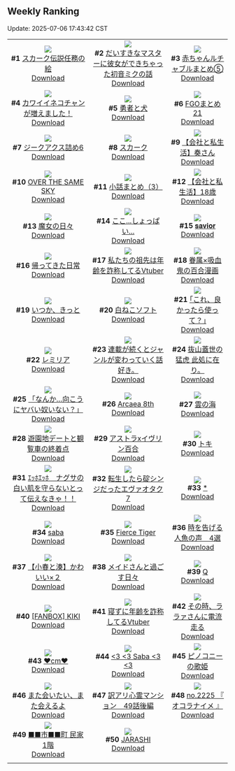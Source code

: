 ## Weekly Ranking
Update: 2025-07-06 17:43:42 CST

|      |      |      |
| :----: | :----: | :----: |
| ![](https://i.pixiv.re/c/240x480/img-master/img/2025/06/30/00/00/33/132128666_p0_master1200.jpg)<br>**#1** [スカーク伝説任務の絵](https://www.pixiv.net/artworks/132128666)<br>[Download](https://i.pixiv.re/img-original/img/2025/06/30/00/00/33/132128666_p0.jpg) | ![](https://i.pixiv.re/c/240x480/img-master/img/2025/07/01/00/08/38/132167219_p0_master1200.jpg)<br>**#2** [だいすきなマスターに彼女ができちゃった初音ミクの話](https://www.pixiv.net/artworks/132167219)<br>[Download](https://i.pixiv.re/img-original/img/2025/07/01/00/08/38/132167219_p0.png) | ![](https://i.pixiv.re/c/240x480/img-master/img/2025/07/01/22/23/01/132199454_p0_master1200.jpg)<br>**#3** [赤ちゃんルチャブルまとめ⑤](https://www.pixiv.net/artworks/132199454)<br>[Download](https://i.pixiv.re/img-original/img/2025/07/01/22/23/01/132199454_p0.png) |
| ![](https://i.pixiv.re/c/240x480/img-master/img/2025/06/29/00/00/15/132084515_p0_master1200.jpg)<br>**#4** [カワイイネコチャンが増えました！](https://www.pixiv.net/artworks/132084515)<br>[Download](https://i.pixiv.re/img-original/img/2025/06/29/00/00/15/132084515_p0.jpg) | ![](https://i.pixiv.re/c/240x480/img-master/img/2025/06/30/00/07/32/132129304_p0_master1200.jpg)<br>**#5** [勇者と犬](https://www.pixiv.net/artworks/132129304)<br>[Download](https://i.pixiv.re/img-original/img/2025/06/30/00/07/32/132129304_p0.jpg) | ![](https://i.pixiv.re/c/240x480/img-master/img/2025/06/30/16/19/52/132148087_p0_master1200.jpg)<br>**#6** [FGOまとめ21](https://www.pixiv.net/artworks/132148087)<br>[Download](https://i.pixiv.re/img-original/img/2025/06/30/16/19/52/132148087_p0.jpg) |
| ![](https://i.pixiv.re/c/240x480/img-master/img/2025/06/30/20/10/45/132155292_p0_master1200.jpg)<br>**#7** [ジークアクス詰め6](https://www.pixiv.net/artworks/132155292)<br>[Download](https://i.pixiv.re/img-original/img/2025/06/30/20/10/45/132155292_p0.jpg) | ![](https://i.pixiv.re/c/240x480/img-master/img/2025/06/30/01/03/08/132131646_p0_master1200.jpg)<br>**#8** [スカーク](https://www.pixiv.net/artworks/132131646)<br>[Download](https://i.pixiv.re/img-original/img/2025/06/30/01/03/08/132131646_p0.png) | ![](https://i.pixiv.re/c/240x480/img-master/img/2025/07/01/12/00/15/132180827_p0_master1200.jpg)<br>**#9** [【会社と私生活】奏さん](https://www.pixiv.net/artworks/132180827)<br>[Download](https://i.pixiv.re/img-original/img/2025/07/01/12/00/15/132180827_p0.jpg) |
| ![](https://i.pixiv.re/c/240x480/img-master/img/2025/06/30/22/02/51/132160577_p0_master1200.jpg)<br>**#10** [OVER THE SAME SKY](https://www.pixiv.net/artworks/132160577)<br>[Download](https://i.pixiv.re/img-original/img/2025/06/30/22/02/51/132160577_p0.png) | ![](https://i.pixiv.re/c/240x480/img-master/img/2025/06/29/21/41/49/132121492_p0_master1200.jpg)<br>**#11** [小話まとめ（3）](https://www.pixiv.net/artworks/132121492)<br>[Download](https://i.pixiv.re/img-original/img/2025/06/29/21/41/49/132121492_p0.jpg) | ![](https://i.pixiv.re/c/240x480/img-master/img/2025/06/29/12/00/07/132100805_p0_master1200.jpg)<br>**#12** [【会社と私生活】18歳](https://www.pixiv.net/artworks/132100805)<br>[Download](https://i.pixiv.re/img-original/img/2025/06/29/12/00/07/132100805_p0.jpg) |
| ![](https://i.pixiv.re/c/240x480/img-master/img/2025/07/01/00/32/07/132168340_p0_master1200.jpg)<br>**#13** [魔女の日々](https://www.pixiv.net/artworks/132168340)<br>[Download](https://i.pixiv.re/img-original/img/2025/07/01/00/32/07/132168340_p0.jpg) | ![](https://i.pixiv.re/c/240x480/img-master/img/2025/06/29/18/00/12/132111541_p0_master1200.jpg)<br>**#14** [ここ...しょっぱい...](https://www.pixiv.net/artworks/132111541)<br>[Download](https://i.pixiv.re/img-original/img/2025/06/29/18/00/12/132111541_p0.png) | ![](https://i.pixiv.re/c/240x480/img-master/img/2025/06/30/00/45/15/132130897_p0_master1200.jpg)<br>**#15** [𝐬𝐚𝐯𝐢𝐨𝐫](https://www.pixiv.net/artworks/132130897)<br>[Download](https://i.pixiv.re/img-original/img/2025/06/30/00/45/15/132130897_p0.jpg) |
| ![](https://i.pixiv.re/c/240x480/img-master/img/2025/06/30/18/41/58/132152052_p0_master1200.jpg)<br>**#16** [帰ってきた日常](https://www.pixiv.net/artworks/132152052)<br>[Download](https://i.pixiv.re/img-original/img/2025/06/30/18/41/58/132152052_p0.png) | ![](https://i.pixiv.re/c/240x480/img-master/img/2025/06/30/21/01/21/132157586_p0_master1200.jpg)<br>**#17** [私たちの祖先は年齢を詐称してるVtuber](https://www.pixiv.net/artworks/132157586)<br>[Download](https://i.pixiv.re/img-original/img/2025/06/30/21/01/21/132157586_p0.png) | ![](https://i.pixiv.re/c/240x480/img-master/img/2025/06/29/00/11/34/132085430_p0_master1200.jpg)<br>**#18** [眷属×吸血鬼の百合漫画](https://www.pixiv.net/artworks/132085430)<br>[Download](https://i.pixiv.re/img-original/img/2025/06/29/00/11/34/132085430_p0.jpg) |
| ![](https://i.pixiv.re/c/240x480/img-master/img/2025/06/30/16/50/57/132148740_p0_master1200.jpg)<br>**#19** [いつか、きっと](https://www.pixiv.net/artworks/132148740)<br>[Download](https://i.pixiv.re/img-original/img/2025/06/30/16/50/57/132148740_p0.png) | ![](https://i.pixiv.re/c/240x480/img-master/img/2025/06/29/20/30/02/132117949_p0_master1200.jpg)<br>**#20** [白ねこソフト](https://www.pixiv.net/artworks/132117949)<br>[Download](https://i.pixiv.re/img-original/img/2025/06/29/20/30/02/132117949_p0.png) | ![](https://i.pixiv.re/c/240x480/img-master/img/2025/06/30/17/10/29/132149267_p0_master1200.jpg)<br>**#21** [｢これ、良かったら使って？｣](https://www.pixiv.net/artworks/132149267)<br>[Download](https://i.pixiv.re/img-original/img/2025/06/30/17/10/29/132149267_p0.jpg) |
| ![](https://i.pixiv.re/c/240x480/img-master/img/2025/06/30/00/33/34/132130444_p0_master1200.jpg)<br>**#22** [レミリア](https://www.pixiv.net/artworks/132130444)<br>[Download](https://i.pixiv.re/img-original/img/2025/06/30/00/33/34/132130444_p0.jpg) | ![](https://i.pixiv.re/c/240x480/img-master/img/2025/06/30/14/46/15/132146218_p0_master1200.jpg)<br>**#23** [連載が続くとジャンルが変わっていく話好き。](https://www.pixiv.net/artworks/132146218)<br>[Download](https://i.pixiv.re/img-original/img/2025/06/30/14/46/15/132146218_p0.jpg) | ![](https://i.pixiv.re/c/240x480/img-master/img/2025/06/30/00/00/21/132128613_p0_master1200.jpg)<br>**#24** [抜山蓋世の猛虎 此処に在り。](https://www.pixiv.net/artworks/132128613)<br>[Download](https://i.pixiv.re/img-original/img/2025/06/30/00/00/21/132128613_p0.jpg) |
| ![](https://i.pixiv.re/c/240x480/img-master/img/2025/06/30/07/52/42/132138824_p0_master1200.jpg)<br>**#25** [「なんか…向こうにヤバい奴いない？」](https://www.pixiv.net/artworks/132138824)<br>[Download](https://i.pixiv.re/img-original/img/2025/06/30/07/52/42/132138824_p0.jpg) | ![](https://i.pixiv.re/c/240x480/img-master/img/2025/06/29/02/17/38/132089747_p0_master1200.jpg)<br>**#26** [Arcaea 8th](https://www.pixiv.net/artworks/132089747)<br>[Download](https://i.pixiv.re/img-original/img/2025/06/29/02/17/38/132089747_p0.jpg) | ![](https://i.pixiv.re/c/240x480/img-master/img/2025/07/01/00/25/17/132168021_p0_master1200.jpg)<br>**#27** [雲の海](https://www.pixiv.net/artworks/132168021)<br>[Download](https://i.pixiv.re/img-original/img/2025/07/01/00/25/17/132168021_p0.jpg) |
| ![](https://i.pixiv.re/c/240x480/img-master/img/2025/06/30/00/02/49/132129019_p0_master1200.jpg)<br>**#28** [遊園地デートと観覧車の終着点](https://www.pixiv.net/artworks/132129019)<br>[Download](https://i.pixiv.re/img-original/img/2025/06/30/00/02/49/132129019_p0.png) | ![](https://i.pixiv.re/c/240x480/img-master/img/2025/06/29/00/00/27/132084601_p0_master1200.jpg)<br>**#29** [アストラxイヴリン百合](https://www.pixiv.net/artworks/132084601)<br>[Download](https://i.pixiv.re/img-original/img/2025/06/29/00/00/27/132084601_p0.png) | ![](https://i.pixiv.re/c/240x480/img-master/img/2025/06/30/01/22/43/132132239_p0_master1200.jpg)<br>**#30** [トキ](https://www.pixiv.net/artworks/132132239)<br>[Download](https://i.pixiv.re/img-original/img/2025/06/30/01/22/43/132132239_p0.jpg) |
| ![](https://i.pixiv.re/c/240x480/img-master/img/2025/06/29/10/00/05/132097761_p0_master1200.jpg)<br>**#31** [ｴｯﾎｴｯﾎ　ナグサの白い肌を守らないとって伝えなきゃ！！](https://www.pixiv.net/artworks/132097761)<br>[Download](https://i.pixiv.re/img-original/img/2025/06/29/10/00/05/132097761_p0.jpg) | ![](https://i.pixiv.re/c/240x480/img-master/img/2025/07/01/00/55/37/132169145_p0_master1200.jpg)<br>**#32** [転生したら碇シンジだったエヴァオタク7](https://www.pixiv.net/artworks/132169145)<br>[Download](https://i.pixiv.re/img-original/img/2025/07/01/00/55/37/132169145_p0.jpg) | ![](https://i.pixiv.re/c/240x480/img-master/img/2025/06/30/00/57/49/132131355_p0_master1200.jpg)<br>**#33** [*](https://www.pixiv.net/artworks/132131355)<br>[Download](https://i.pixiv.re/img-original/img/2025/06/30/00/57/49/132131355_p0.png) |
| ![](https://i.pixiv.re/c/240x480/img-master/img/2025/06/30/01/28/15/132132400_p0_master1200.jpg)<br>**#34** [saba](https://www.pixiv.net/artworks/132132400)<br>[Download](https://i.pixiv.re/img-original/img/2025/06/30/01/28/15/132132400_p0.jpg) | ![](https://i.pixiv.re/c/240x480/img-master/img/2025/06/29/01/08/34/132087773_p0_master1200.jpg)<br>**#35** [Fierce Tiger](https://www.pixiv.net/artworks/132087773)<br>[Download](https://i.pixiv.re/img-original/img/2025/06/29/01/08/34/132087773_p0.png) | ![](https://i.pixiv.re/c/240x480/img-master/img/2025/06/30/18/48/30/132152181_p0_master1200.jpg)<br>**#36** [時を告げる人魚の声　4選](https://www.pixiv.net/artworks/132152181)<br>[Download](https://i.pixiv.re/img-original/img/2025/06/30/18/48/30/132152181_p0.jpg) |
| ![](https://i.pixiv.re/c/240x480/img-master/img/2025/06/30/20/52/37/132157104_p0_master1200.jpg)<br>**#37** [【小春と湊】かわいい×２](https://www.pixiv.net/artworks/132157104)<br>[Download](https://i.pixiv.re/img-original/img/2025/06/30/20/52/37/132157104_p0.png) | ![](https://i.pixiv.re/c/240x480/img-master/img/2025/06/30/16/29/38/132148272_p0_master1200.jpg)<br>**#38** [メイドさんと過ごす日々](https://www.pixiv.net/artworks/132148272)<br>[Download](https://i.pixiv.re/img-original/img/2025/06/30/16/29/38/132148272_p0.jpg) | ![](https://i.pixiv.re/c/240x480/img-master/img/2025/07/01/16/44/10/132186716_p0_master1200.jpg)<br>**#39** [Q](https://www.pixiv.net/artworks/132186716)<br>[Download](https://i.pixiv.re/img-original/img/2025/07/01/16/44/10/132186716_p0.png) |
| ![](https://i.pixiv.re/c/240x480/img-master/img/2025/06/30/04/23/05/132135620_p0_master1200.jpg)<br>**#40** [[FANBOX] KIKI](https://www.pixiv.net/artworks/132135620)<br>[Download](https://i.pixiv.re/img-original/img/2025/06/30/04/23/05/132135620_p0.png) | ![](https://i.pixiv.re/c/240x480/img-master/img/2025/06/29/22/41/55/132124674_p0_master1200.jpg)<br>**#41** [寝ずに年齢を詐称してるVtuber](https://www.pixiv.net/artworks/132124674)<br>[Download](https://i.pixiv.re/img-original/img/2025/06/29/22/41/55/132124674_p0.png) | ![](https://i.pixiv.re/c/240x480/img-master/img/2025/06/30/00/00/15/132128560_p0_master1200.jpg)<br>**#42** [その時、ララァさんに電流走る](https://www.pixiv.net/artworks/132128560)<br>[Download](https://i.pixiv.re/img-original/img/2025/06/30/00/00/15/132128560_p0.jpg) |
| ![](https://i.pixiv.re/c/240x480/img-master/img/2025/06/30/21/08/24/132157965_p0_master1200.jpg)<br>**#43** [❤️cm❤️](https://www.pixiv.net/artworks/132157965)<br>[Download](https://i.pixiv.re/img-original/img/2025/06/30/21/08/24/132157965_p0.png) | ![](https://i.pixiv.re/c/240x480/img-master/img/2025/06/30/08/03/54/132139085_p0_master1200.jpg)<br>**#44** [<3 <3 Saba <3 <3](https://www.pixiv.net/artworks/132139085)<br>[Download](https://i.pixiv.re/img-original/img/2025/06/30/08/03/54/132139085_p0.png) | ![](https://i.pixiv.re/c/240x480/img-master/img/2025/06/29/19/33/26/132115425_p0_master1200.jpg)<br>**#45** [ピノコニーの歌姫](https://www.pixiv.net/artworks/132115425)<br>[Download](https://i.pixiv.re/img-original/img/2025/06/29/19/33/26/132115425_p0.png) |
| ![](https://i.pixiv.re/c/240x480/img-master/img/2025/06/29/16/54/41/132109268_p0_master1200.jpg)<br>**#46** [また会いたい、また会えるよ](https://www.pixiv.net/artworks/132109268)<br>[Download](https://i.pixiv.re/img-original/img/2025/06/29/16/54/41/132109268_p0.png) | ![](https://i.pixiv.re/c/240x480/img-master/img/2025/07/01/12/32/20/132181604_p0_master1200.jpg)<br>**#47** [訳アリ心霊マンション　49話後編](https://www.pixiv.net/artworks/132181604)<br>[Download](https://i.pixiv.re/img-original/img/2025/07/01/12/32/20/132181604_p0.jpg) | ![](https://i.pixiv.re/c/240x480/img-master/img/2025/07/01/23/10/44/132201622_p0_master1200.jpg)<br>**#48** [no.2225 『 オコラナイメ 』](https://www.pixiv.net/artworks/132201622)<br>[Download](https://i.pixiv.re/img-original/img/2025/07/01/23/10/44/132201622_p0.jpg) |
| ![](https://i.pixiv.re/c/240x480/img-master/img/2025/06/29/12/33/47/132101922_p0_master1200.jpg)<br>**#49** [■■市■■町 民家1階](https://www.pixiv.net/artworks/132101922)<br>[Download](https://i.pixiv.re/img-original/img/2025/06/29/12/33/47/132101922_p0.jpg) | ![](https://i.pixiv.re/c/240x480/img-master/img/2025/06/30/19/58/59/132154618_p0_master1200.jpg)<br>**#50** [JARASHI](https://www.pixiv.net/artworks/132154618)<br>[Download](https://i.pixiv.re/img-original/img/2025/06/30/19/58/59/132154618_p0.png) |
|      |
